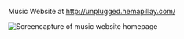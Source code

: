 Music Website at http://unplugged.hemapillay.com/


![Screencapture of music website homepage](https://github.com/rain15/unplugged/tree/master/img/homepage-layout.png)
